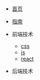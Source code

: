 <!--
 * @Date: 2024-01-16 13:47:00
 * @LastEditors: tandongyang =
 * @LastEditTime: 2024-01-16 17:39:52
 * @FilePath: /dongYangTan.github.io/docs/_sidebar.md
-->
* [首页](/)
* [指南](/detail/README.md) 

* 前端技术
    * [css](web/css/)
    * [js](web/js/)
    * [react](web/react/)
* 后端技术